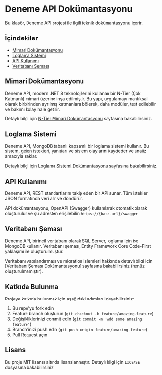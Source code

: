 # Deneme API Dokümantasyonu

Bu klasör, Deneme API projesi ile ilgili teknik dokümantasyonu içerir.

## İçindekiler

- [Mimari Dokümantasyonu](#mimari-dokümantasyonu)
- [Loglama Sistemi](#loglama-sistemi)
- [API Kullanımı](#api-kullanımı)
- [Veritabanı Şeması](#veritabanı-şeması)

## Mimari Dokümantasyonu

Deneme API, modern .NET 8 teknolojilerini kullanan bir N-Tier (Çok Katmanlı) mimari üzerine inşa edilmiştir. Bu yapı, uygulamayı mantıksal olarak birbirinden ayrılmış katmanlara bölerek, daha modüler, test edilebilir ve bakımı kolay hale getirir.

Detaylı bilgi için [N-Tier Mimari Dokümantasyonu](N-Tier-Architecture.md) sayfasına bakabilirsiniz.

## Loglama Sistemi

Deneme API, MongoDB tabanlı kapsamlı bir loglama sistemi kullanır. Bu sistem, gelen istekleri, yanıtları ve sistem olaylarını kaydeder ve analiz amacıyla saklar.

Detaylı bilgi için [Loglama Sistemi Dokümantasyonu](logging-system.md) sayfasına bakabilirsiniz.

## API Kullanımı

Deneme API, REST standartlarını takip eden bir API sunar. Tüm istekler JSON formatında veri alır ve döndürür.

API dokümantasyonu, OpenAPI (Swagger) kullanılarak otomatik olarak oluşturulur ve şu adresten erişilebilir: `https://{base-url}/swagger`

## Veritabanı Şeması

Deneme API, birincil veritabanı olarak SQL Server, loglama için ise MongoDB kullanır. Veritabanı şeması, Entity Framework Core Code-First yaklaşımı ile oluşturulmuştur.

Veritabanı yapılandırması ve migration işlemleri hakkında detaylı bilgi için [Veritabanı Şeması Dokümantasyonu] sayfasına bakabilirsiniz (henüz oluşturulmamıştır).

## Katkıda Bulunma

Projeye katkıda bulunmak için aşağıdaki adımları izleyebilirsiniz:

1. Bu repo'yu fork edin
2. Feature branch oluşturun (`git checkout -b feature/amazing-feature`)
3. Değişikliklerinizi commit edin (`git commit -m 'Add some amazing feature'`)
4. Branch'inizi push edin (`git push origin feature/amazing-feature`)
5. Pull Request açın

## Lisans

Bu proje MIT lisansı altında lisanslanmıştır. Detaylı bilgi için `LICENSE` dosyasına bakabilirsiniz. 